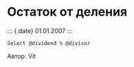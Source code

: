Остаток от деления
==================

::: {.date}
01.01.2007
:::

    Select @dividend % @divisor

Автор: Vit
